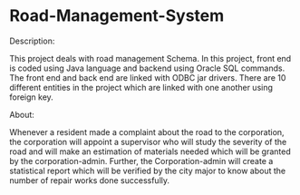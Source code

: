 # Road-Management-System

Description:

This project deals with road management Schema. In this project, front end is coded using Java language and backend using Oracle SQL commands. The front end and back end are linked with ODBC jar drivers. There are 10 different entities  in the project which are linked with one another using foreign key.

About:

Whenever  a resident  made a  complaint about the road to the corporation, the corporation will appoint a supervisor who will study the severity of the road and will make an estimation of materials needed which will be granted by the corporation-admin. Further, the Corporation-admin  will create a statistical report which will be verified by the city major to know about the number of repair works done successfully.
